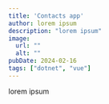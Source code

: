 ```yaml
---
title: 'Contacts app'
author: lorem ipsum
description: "lorem ipsum"
image:
  url: ""
  alt: ""
pubDate: 2024-02-16
tags: ["dotnet", "vue"]
---
```


lorem ipsum